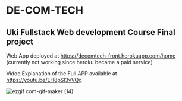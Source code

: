 # DE-COM-TECH 

## Uki Fullstack Web development Course Final project

Web App deployed at https://decomtech-front.herokuapp.com/home (currently not working since heroku became a paid service)

Vidoe Explanation of the Full APP available at  https://youtu.be/LH8pSl3vVQg

![ezgif com-gif-maker (14)](https://user-images.githubusercontent.com/77486691/183288184-2ae487b7-4072-4b5c-b0a4-e9ef72ab92a7.gif)
